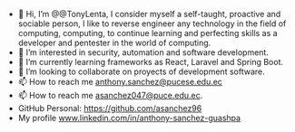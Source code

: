 
- 👋 Hi, I’m @@TonyLenta, I consider myself a self-taught, proactive and sociable person, I like to reverse engineer any technology in the field of computing, computing, to continue learning and perfecting skills as a developer and pentester in the world of computing.
- 👀 I’m interested in security, automation and software development.
- 🌱 I’m currently learning frameworks as React, Laravel and Spring Boot.
- 💞️ I’m looking to collaborate on proyects of development software.
- 📫 How to reach me anthony.sanchez@pucese.edu.ec
- 📫 How to reach me asanchez047@puce.edu.ec.
- GitHub Personal: https://github.com/asanchez96
- My profile www.linkedin.com/in/anthony-sanchez-guashpa 
